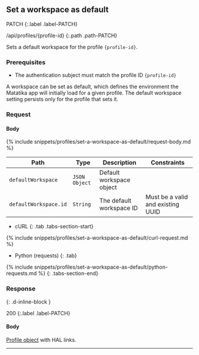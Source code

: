 ## Set a workspace as default

PATCH
{:.label .label-PATCH}

/api/profiles/{profile-id}
{:.path .path-PATCH}

Sets a default workspace for the profile `{profile-id}`.

### Prerequisites

- The authentication subject must match the profile ID `{profile-id}`

A workspace can be set as default, which defines the environment the Matatika app will initially load for a given profile. The default workspace setting persists only for the profile that sets it.

### Request

#### Body

{% include snippets/profiles/set-a-workspace-as-default/request-body.md %}

Path | Type | Description | Constraints
---- | ---- | ----------- | -----------
`defaultWorkspace` | `JSON Object` | Default workspace object |
`defaultWorkspace.id` | `String` | The default workspace ID | Must be a valid and existing UUID

- cURL
{: .tab .tabs-section-start}

{% include snippets/profiles/set-a-workspace-as-default/curl-request.md %}

- Python (requests)
{: .tab}

{% include snippets/profiles/set-a-workspace-as-default/python-requests.md %}
{: .tabs-section-end}

### Response
{: .d-inline-block }

200
{:.label .label-PATCH}

#### Body

[Profile object](#profile-object) with HAL links.

---
